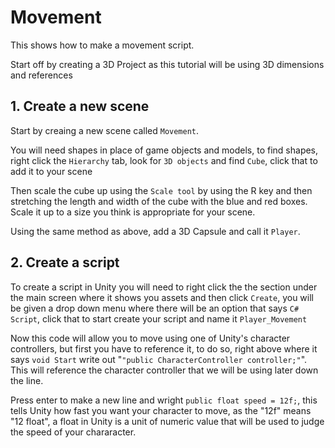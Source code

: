 # Movement

This shows how to make a movement script.

Start off by creating a 3D Project as this tutorial will be using 3D dimensions and references

## 1. Create a new scene

Start by creaing a new scene called `Movement`.

You will need shapes in place of game objects and models, to find shapes, right click the `Hierarchy` tab, look for `3D objects` and find `Cube`, click that to add it to your scene

Then scale the cube up using the `Scale tool` by using the R key and then stretching the length and width of the cube with the blue and red boxes. Scale it up to a size you think is appropriate for your scene.

Using the same method as above, add a 3D Capsule and call it `Player`.

## 2. Create a script 

To create a script in Unity you will need to right click the the section under the main screen where it shows you assets and then click `Create`, you will be given a drop down menu where there will be an option that says `C# Script`, click that to start create your script and name it `Player_Movement`

Now this code will allow you to move using one of Unity's character controllers, but first you have to reference it, to do so, right above where it says `void Start` write out "``"public CharacterController controller;"``". This will reference the character controller that we will be using later down the line.

Press enter to make a new line and wright `public float speed = 12f;`, this tells Unity how fast you want your character to move, as the "12f" means "12 float", a float in Unity is a unit of numeric value that will be used to judge the speed of your chararacter.
